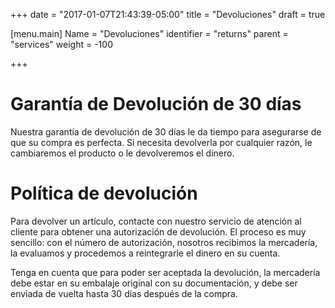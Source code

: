 +++
date = "2017-01-07T21:43:39-05:00"
title = "Devoluciones"
draft = true

[menu.main]
Name = "Devoluciones"
identifier = "returns"
parent = "services"
weight = -100

+++

# Garantía de Devolución de 30 días
Nuestra garantía de devolución de 30 días le da tiempo para asegurarse de que su compra es perfecta. Si necesita devolverla por cualquier razón, le cambiaremos el producto o le devolveremos el dinero.

# Política de devolución
Para devolver un artículo, contacte con nuestro servicio de atención al cliente para obtener una autorización de devolución. El proceso es muy sencillo: con el número de autorización, nosotros recibimos la mercadería, la evaluamos y procedemos a reintegrarle el dinero en su cuenta.

Tenga en cuenta que para poder ser aceptada la devolución, la mercadería debe estar en su embalaje original con su documentación, y debe ser enviada de vuelta hasta 30 días después de la compra.

